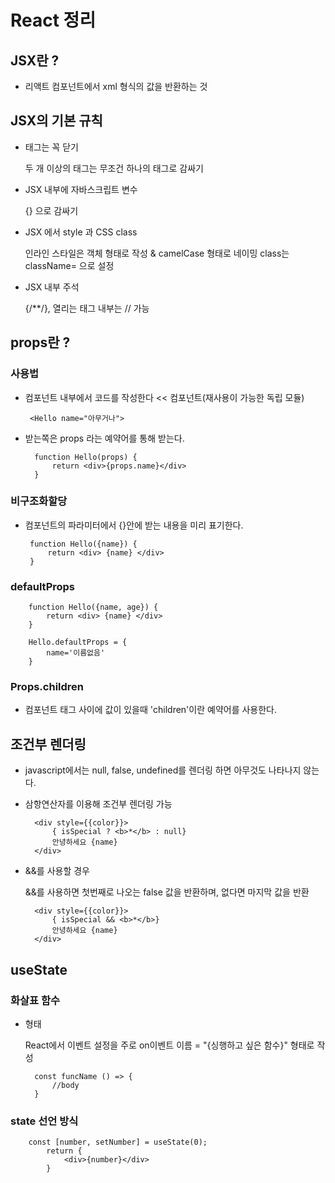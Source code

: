# React 정리

## JSX란 ?
 - 리액트 컴포넌트에서 xml 형식의 값을 반환하는 것

## JSX의 기본 규칙
 - 태그는 꼭 닫기
  
   두 개 이상의 태그는 무조건 하나의 태그로 감싸기    
 
 - JSX 내부에 자바스크립트 변수 
  
   {} 으로 감싸기

 - JSX 에서 style 과 CSS class

    인라인 스타일은  객체 형태로 작성 & camelCase 형태로 네이밍 class는 className= 으로 설정

 - JSX 내부 주석

    {/**/}, 열리는 태그 내부는 // 가능
  
## props란 ?
### 사용법
 - 컴포넌트 내부에서 코드를 작성한다 << 컴포넌트(재사용이 가능한 독립 모듈)
    

        <Hello name="아무거나">    

- 받는쪽은 props 라는 예약어를 통해 받는다.
            

        function Hello(props) {
            return <div>{props.name}</div>
        }
    
### 비구조화할당
 - 컴포넌트의 파라미터에서 {}안에 받는 내용을 미리 표기한다.
  

        function Hello({name}) {
            return <div> {name} </div>
        }

### defaultProps
        function Hello({name, age}) {
            return <div> {name} </div>
        }

        Hello.defaultProps = {
            name='이름없음'
        }

### Props.children
- 컴포넌트 태그 사이에 값이 있을때 'children'이란 예약어를 사용한다.


## 조건부 렌더링
- javascript에서는 null, false, undefined를 렌더링 하면 아무것도 나타나지 않는다.
- 삼항연산자를 이용해 조건부 렌더링 가능
        

        <div style={{color}}>
            { isSpecial ? <b>*</b> : null}
            안녕하세요 {name}
        </div>

- &&를 사용할 경우
    

    &&를 사용하면 첫번째로 나오는 false 값을 반환하며, 없다면 마지막 값을 반환

        <div style={{color}}>
            { isSpecial && <b>*</b>}
            안녕하세요 {name}
        </div>

## useState
### 화살표 함수
- 형태
  

  React에서 이벤트 설정을 주로 on이벤트 이름 = "{싱행하고 싶은 함수}" 형태로 작성

        const funcName () => {
            //body
        }

### state 선언 방식

        
        const [number, setNumber] = useState(0);
            return {
                <div>{number}</div>
            }